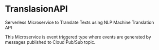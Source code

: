 # TranslasionAPI
 Serverless Microservice to Translate Texts using NLP Machine Translation API
 
 This Microservice is event triggered type where events are generated by messages published to Cloud Pub/Sub topic.
